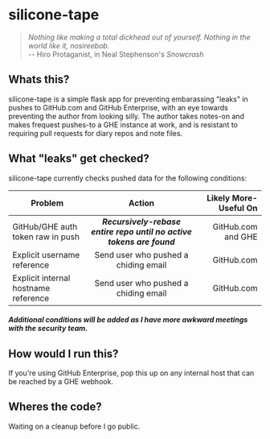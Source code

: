 # silicone-tape

> *Nothing like making a total dickhead out of yourself. Nothing in the world like it, nosireebob.*  
> -- Hiro Protaganist, in Neal Stephenson's *Snowcrash*

## Whats this?

silicone-tape is a simple flask app for preventing embarassing "leaks" in pushes to GitHub.com and GitHub Enterprise, with an eye towards 
preventing the author from looking silly. The author takes notes-on and makes frequest pushes-to a GHE instance at work, and is resistant 
to requiring pull requests for diary repos and note files.


## What "leaks" get checked?

silicone-tape currently checks pushed data for the following conditions:

| Problem        | Action           | Likely More-Useful On  |
| ------------- |:-------------:| -----:|
| GitHub/GHE auth token raw in push | ***Recursively-rebase entire repo until no active tokens are found*** | GitHub.com and GHE |
| Explicit username reference | Send user who pushed a chiding email | GitHub.com |
| Explicit internal hostname reference| Send user who pushed a chiding email | GitHub.com |

##### Additional conditions will be added as I have more awkward meetings with the security team.


## How would I run this?

If you're using GitHub Enterprise, pop this up on any internal host that can be reached by a GHE webhook.

## Wheres the code?

Waiting on a cleanup before I go public.
